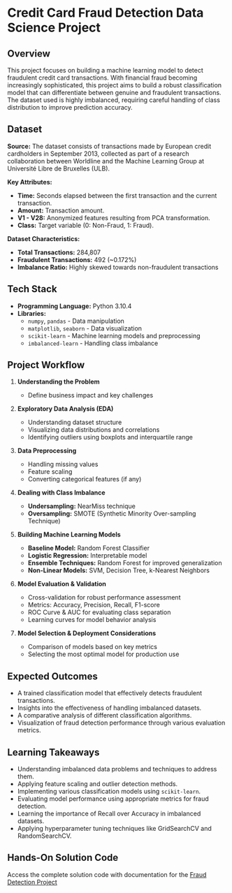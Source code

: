 # Credit Card Fraud Detection Data Science Project

## Overview
This project focuses on building a machine learning model to detect fraudulent credit card transactions. With financial fraud becoming increasingly sophisticated, this project aims to build a robust classification model that can differentiate between genuine and fraudulent transactions. The dataset used is highly imbalanced, requiring careful handling of class distribution to improve prediction accuracy.

## Dataset
**Source:** The dataset consists of transactions made by European credit cardholders in September 2013, collected as part of a research collaboration between Worldline and the Machine Learning Group at Université Libre de Bruxelles (ULB).

**Key Attributes:**
- **Time:** Seconds elapsed between the first transaction and the current transaction.
- **Amount:** Transaction amount.
- **V1 - V28:** Anonymized features resulting from PCA transformation.
- **Class:** Target variable (0: Non-Fraud, 1: Fraud).

**Dataset Characteristics:**
- **Total Transactions:** 284,807
- **Fraudulent Transactions:** 492 (~0.172%)
- **Imbalance Ratio:** Highly skewed towards non-fraudulent transactions

## Tech Stack
- **Programming Language:** Python 3.10.4
- **Libraries:**
  - `numpy`, `pandas` - Data manipulation
  - `matplotlib`, `seaborn` - Data visualization
  - `scikit-learn` - Machine learning models and preprocessing
  - `imbalanced-learn` - Handling class imbalance

## Project Workflow
1. **Understanding the Problem**
   - Define business impact and key challenges
   
2. **Exploratory Data Analysis (EDA)**
   - Understanding dataset structure
   - Visualizing data distributions and correlations
   - Identifying outliers using boxplots and interquartile range
   
3. **Data Preprocessing**
   - Handling missing values
   - Feature scaling
   - Converting categorical features (if any)
   
4. **Dealing with Class Imbalance**
   - **Undersampling:** NearMiss technique
   - **Oversampling:** SMOTE (Synthetic Minority Over-sampling Technique)
   
5. **Building Machine Learning Models**
   - **Baseline Model:** Random Forest Classifier
   - **Logistic Regression:** Interpretable model
   - **Ensemble Techniques:** Random Forest for improved generalization
   - **Non-Linear Models:** SVM, Decision Tree, k-Nearest Neighbors
   
6. **Model Evaluation & Validation**
   - Cross-validation for robust performance assessment
   - Metrics: Accuracy, Precision, Recall, F1-score
   - ROC Curve & AUC for evaluating class separation
   - Learning curves for model behavior analysis
   
7. **Model Selection & Deployment Considerations**
   - Comparison of models based on key metrics
   - Selecting the most optimal model for production use

## Expected Outcomes
- A trained classification model that effectively detects fraudulent transactions.
- Insights into the effectiveness of handling imbalanced datasets.
- A comparative analysis of different classification algorithms.
- Visualization of fraud detection performance through various evaluation metrics.

## Learning Takeaways
- Understanding imbalanced data problems and techniques to address them.
- Applying feature scaling and outlier detection methods.
- Implementing various classification models using `scikit-learn`.
- Evaluating model performance using appropriate metrics for fraud detection.
- Learning the importance of Recall over Accuracy in imbalanced datasets.
- Applying hyperparameter tuning techniques like GridSearchCV and RandomSearchCV.

## Hands-On Solution Code
Access the complete solution code with documentation for the [Fraud Detection Project
](https://www.projectpro.io/project-use-case/credit-card-fraud-detection-classification-problem)
